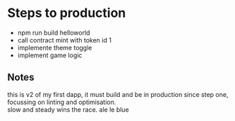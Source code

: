 # Steps to production

- npm run build helloworld
- call contract mint with token id 1
- implemente theme toggle
- implement game logic

## Notes

this is v2 of my first dapp, it must build and be in production since step one, focussing on linting and optimisation.  
slow and steady wins the race. ale le blue
